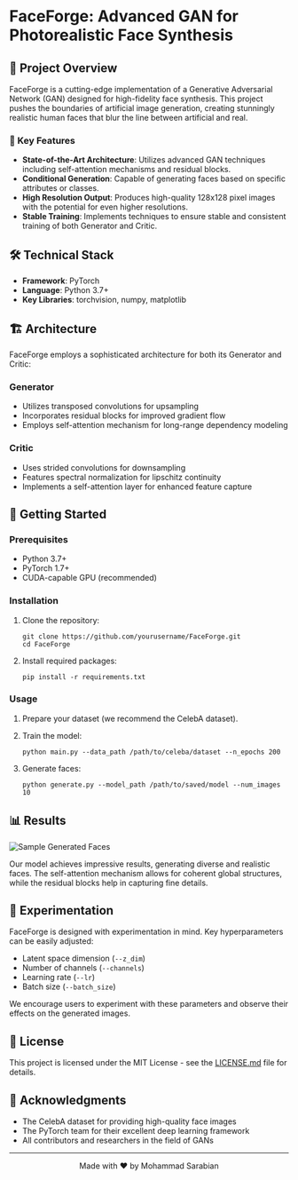 # FaceForge: Advanced GAN for Photorealistic Face Synthesis

## 🌟 Project Overview

FaceForge is a cutting-edge implementation of a Generative Adversarial Network (GAN) designed for high-fidelity face synthesis. This project pushes the boundaries of artificial image generation, creating stunningly realistic human faces that blur the line between artificial and real.

### 🚀 Key Features

- **State-of-the-Art Architecture**: Utilizes advanced GAN techniques including self-attention mechanisms and residual blocks.
- **Conditional Generation**: Capable of generating faces based on specific attributes or classes.
- **High Resolution Output**: Produces high-quality 128x128 pixel images with the potential for even higher resolutions.
- **Stable Training**: Implements techniques to ensure stable and consistent training of both Generator and Critic.

## 🛠 Technical Stack

- **Framework**: PyTorch
- **Language**: Python 3.7+
- **Key Libraries**: torchvision, numpy, matplotlib

## 🏗 Architecture

FaceForge employs a sophisticated architecture for both its Generator and Critic:

### Generator
- Utilizes transposed convolutions for upsampling
- Incorporates residual blocks for improved gradient flow
- Employs self-attention mechanism for long-range dependency modeling

### Critic
- Uses strided convolutions for downsampling
- Features spectral normalization for lipschitz continuity
- Implements a self-attention layer for enhanced feature capture

## 🚦 Getting Started

### Prerequisites
- Python 3.7+
- PyTorch 1.7+
- CUDA-capable GPU (recommended)

### Installation

1. Clone the repository:
   ```
   git clone https://github.com/yourusername/FaceForge.git
   cd FaceForge
   ```

2. Install required packages:
   ```
   pip install -r requirements.txt
   ```

### Usage

1. Prepare your dataset (we recommend the CelebA dataset).

2. Train the model:
   ```
   python main.py --data_path /path/to/celeba/dataset --n_epochs 200
   ```

3. Generate faces:
   ```
   python generate.py --model_path /path/to/saved/model --num_images 10
   ```

## 📊 Results

![Sample Generated Faces](https://placeholder-for-sample-images.com)

Our model achieves impressive results, generating diverse and realistic faces. The self-attention mechanism allows for coherent global structures, while the residual blocks help in capturing fine details.

## 🔬 Experimentation

FaceForge is designed with experimentation in mind. Key hyperparameters can be easily adjusted:

- Latent space dimension (`--z_dim`)
- Number of channels (`--channels`)
- Learning rate (`--lr`)
- Batch size (`--batch_size`)

We encourage users to experiment with these parameters and observe their effects on the generated images.


## 📜 License

This project is licensed under the MIT License - see the [LICENSE.md](LICENSE.md) file for details.

## 🙏 Acknowledgments

- The CelebA dataset for providing high-quality face images
- The PyTorch team for their excellent deep learning framework
- All contributors and researchers in the field of GANs

---

<p align="center">
  Made with ❤️ by Mohammad Sarabian
</p>
